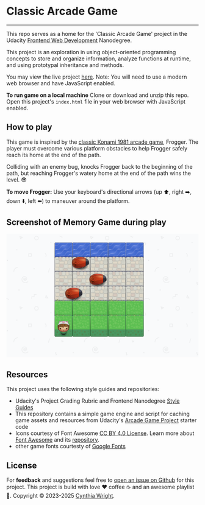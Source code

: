 
# Classic Arcade Game
--------

This repo serves as a home for the 'Classic Arcade Game' project in the Udacity [Frontend Web Development](https://www.udacity.com/course/front-end-web-developer-nanodegree--nd001) Nanodegree.

This project is an exploration in using object-oriented programming concepts to store and organize information, analyze functions at runtime, and using prototypal inheritance and methods.

You may view the live project [here](https://cynsdaemon.github.io/classic-arcade-game/). Note: You will need to use a modern web browser and have JavaScript enabled.

**To run game on a local machine** Clone or download and unzip this repo. Open this project's ```index.html``` file in your web browser with JavaScript enabled.

How to play
--------
This game is inspired by the [classic Konami 1981 arcade game](https://en.wikipedia.org/wiki/Frogger), Frogger. The player must overcome various platform obstacles to help Frogger safely reach its home at the end of the path.

Colliding with an enemy bug, knocks Frogger back to the beginning of the path, but reaching Frogger's watery home at the end of the path wins the level. :sunglasses:

**To move Frogger:** Use your keyboard's directional arrows (up :arrow_up:, right :arrow_right:, down :arrow_down:, left :arrow_left:) to maneuver around the platform.

Screenshot of Memory Game during play
--------

![](images/screenshot-classic-arcade-game-play.png)

Resources
--------

This project uses the following style guides and repositories:

- Udacity's Project Grading Rubric and Frontend Nanodegree [Style Guides](https://github.com/udacity/frontend-nanodegree-styleguide)
- This repository contains a simple game engine and script for caching game assets and resources from Udacity's [Arcade Game Project](https://github.com/udacity/frontend-nanodegree-arcade-game) starter code
- Icons courtesy of Font Awesome [CC BY 4.0 License](https://fontawesome.com/license). Learn more about [Font Awesome](https://fontawesome.com/) and its [repository](https://github.com/FortAwesome/Font-Awesome).
- other game fonts courtesty of [Google Fonts](https://fonts.google.com/)

License
--------

For **feedback** and suggestions feel free to [open an issue on Github](https://github.com/cynsdaemon/classic-arcade-game/issues) for this project. This project is build with love :heart: coffee :coffee: and an awesome playlist :musical_note:. Copyright &copy; 2023-2025 [Cynthia Wright](https://heycynwrites.com).

